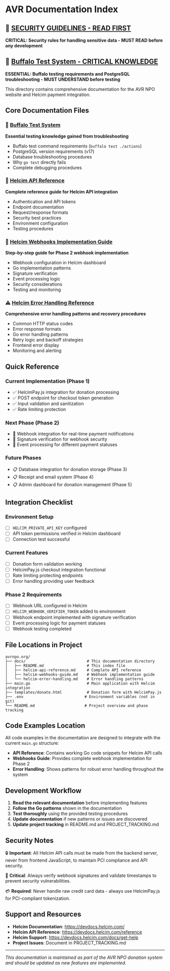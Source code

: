 # AVR Documentation Index

## 🚨 [SECURITY GUIDELINES - READ FIRST](./SECURITY-GUIDELINES.md)
**CRITICAL: Security rules for handling sensitive data - MUST READ before any development**

## 🧪 [Buffalo Test System - CRITICAL KNOWLEDGE](./buffalo-test-debugging-summary.md)
**ESSENTIAL: Buffalo testing requirements and PostgreSQL troubleshooting - MUST UNDERSTAND before testing**

This directory contains comprehensive documentation for the AVR NPO website and Helcim payment integration.

## Core Documentation Files

### 🧪 [Buffalo Test System](./buffalo-test-debugging-summary.md)
**Essential testing knowledge gained from troubleshooting**
- Buffalo test command requirements (`buffalo test ./actions`)
- PostgreSQL version requirements (v17)
- Database troubleshooting procedures
- Why `go test` directly fails
- Complete debugging procedures

### 📖 [Helcim API Reference](./helcim-api-reference.md)
**Complete reference guide for Helcim API integration**
- Authentication and API tokens
- Endpoint documentation
- Request/response formats
- Security best practices
- Environment configuration
- Testing procedures

### 🔗 [Helcim Webhooks Implementation Guide](./helcim-webhooks-guide.md)
**Step-by-step guide for Phase 2 webhook implementation**
- Webhook configuration in Helcim dashboard
- Go implementation patterns
- Signature verification
- Event processing logic
- Security considerations
- Testing and monitoring

### ⚠️ [Helcim Error Handling Reference](./helcim-error-handling.md)
**Comprehensive error handling patterns and recovery procedures**
- Common HTTP status codes
- Error response formats
- Go error handling patterns
- Retry logic and backoff strategies
- Frontend error display
- Monitoring and alerting

## Quick Reference

### Current Implementation (Phase 1)
- ✅ HelcimPay.js integration for donation processing
- ✅ POST endpoint for checkout token generation
- ✅ Input validation and sanitization
- ✅ Rate limiting protection

### Next Phase (Phase 2)
- 🔄 Webhook integration for real-time payment notifications
- 🔄 Signature verification for webhook security
- 🔄 Event processing for different payment statuses

### Future Phases
- 📋 Database integration for donation storage (Phase 3)
- 📋 Receipt and email system (Phase 4)
- 📋 Admin dashboard for donation management (Phase 5)

## Integration Checklist

### Environment Setup
- [ ] `HELCIM_PRIVATE_API_KEY` configured
- [ ] API token permissions verified in Helcim dashboard
- [ ] Connection test successful

### Current Features
- [ ] Donation form validation working
- [ ] HelcimPay.js checkout integration functional
- [ ] Rate limiting protecting endpoints
- [ ] Error handling providing user feedback

### Phase 2 Requirements
- [ ] Webhook URL configured in Helcim
- [ ] `HELCIM_WEBHOOK_VERIFIER_TOKEN` added to environment
- [ ] Webhook endpoint implemented with signature verification
- [ ] Event processing logic for payment statuses
- [ ] Webhook testing completed

## File Locations in Project

```
avrnpo.org/
├── docs/                           # This documentation directory
│   ├── README.md                   # This index file
│   ├── helcim-api-reference.md     # Complete API reference
│   ├── helcim-webhooks-guide.md    # Webhook implementation guide
│   └── helcim-error-handling.md    # Error handling patterns
├── main.go                         # Main application with Helcim integration
├── templates/donate.html           # Donation form with HelcimPay.js
├── .env                           # Environment variables (not in git)
└── README.md                      # Project overview and phase tracking
```

## Code Examples Location

All code examples in the documentation are designed to integrate with the current `main.go` structure:

- **API Reference**: Contains working Go code snippets for Helcim API calls
- **Webhooks Guide**: Provides complete webhook implementation for Phase 2
- **Error Handling**: Shows patterns for robust error handling throughout the system

## Development Workflow

1. **Read the relevant documentation** before implementing features
2. **Follow the Go patterns** shown in the documentation
3. **Test thoroughly** using the provided testing procedures
4. **Update documentation** if new patterns or issues are discovered
5. **Update project tracking** in README.md and PROJECT_TRACKING.md

## Security Notes

🔒 **Important**: All Helcim API calls must be made from the backend server, never from frontend JavaScript, to maintain PCI compliance and API security.

🔐 **Critical**: Always verify webhook signatures and validate timestamps to prevent security vulnerabilities.

💳 **Required**: Never handle raw credit card data - always use HelcimPay.js for PCI-compliant tokenization.

## Support and Resources

- **Helcim Documentation**: https://devdocs.helcim.com/
- **Helcim API Reference**: https://devdocs.helcim.com/reference
- **Helcim Support**: https://devdocs.helcim.com/docs/get-help
- **Project Issues**: Document in PROJECT_TRACKING.md

---

*This documentation is maintained as part of the AVR NPO donation system and should be updated as new features are implemented.*
